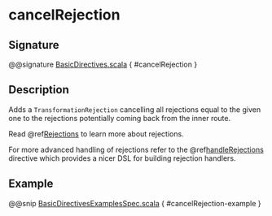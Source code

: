 <a id="cancelrejection"></a>
# cancelRejection

## Signature

@@signature [BasicDirectives.scala](../../../../../../../../../akka-http/src/main/scala/akka/http/scaladsl/server/directives/BasicDirectives.scala) { #cancelRejection }

## Description

Adds a `TransformationRejection` cancelling all rejections equal to the
given one to the rejections potentially coming back from the inner route.

Read @ref[Rejections](../../rejections.md#rejections-scala) to learn more about rejections.

For more advanced handling of rejections refer to the @ref[handleRejections](../execution-directives/handleRejections.md#handlerejections) directive
which provides a nicer DSL for building rejection handlers.

## Example

@@snip [BasicDirectivesExamplesSpec.scala](../../../../../../../test/scala/docs/http/scaladsl/server/directives/BasicDirectivesExamplesSpec.scala) { #cancelRejection-example }